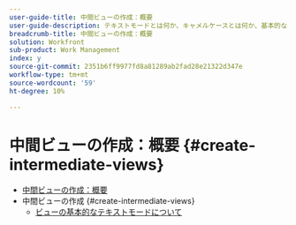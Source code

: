 ```yaml
---
user-guide-title: 中間ビューの作成：概要
user-guide-description: テキストモードとは何か、キャメルケースとは何か、基本的な「プラグ&プレイ」テキストモードコードブロックを使用して標準ビルダーの機能を超えるビューを作成する方法について説明します。
breadcrumb-title: 中間ビューの作成：概要
solution: Workfront
sub-product: Work Management
index: y
source-git-commit: 2351b6ff9977fd8a81289ab2fad28e21322d347e
workflow-type: tm+mt
source-wordcount: '59'
ht-degree: 10%

---
```




# 中間ビューの作成：概要 {#create-intermediate-views}

+ [中間ビューの作成：概要](overview.md)
+ 中間ビューの作成 {#create-intermediate-views}
   + [ビューの基本的なテキストモードについて](basic-text-mode-for-views.md)


